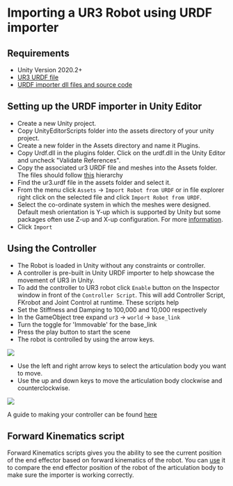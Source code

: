 # Importing a UR3 Robot using URDF importer

## Requirements
- Unity Version 2020.2+
- [UR3 URDF file](https://github.cds.internal.unity3d.com/unity/URDF-Importer/releases/tag/0.0.2)
- [URDF importer dll files and source code](https://github.cds.internal.unity3d.com/unity/URDF-Importer/releases)

## Setting up the URDF importer in Unity Editor 
- Create a new Unity project.
- Copy UnityEditorScripts folder into the assets directory of your unity project.
- Create a new folder in the Assets directory and name it Plugins.
- Copy Urdf.dll in the plugins folder. Click on the urdf.dll in the Unity Editor and uncheck "Validate References".
- Copy the associated ur3 URDF file and meshes into the Assets folder. The files should follow [this](urdf_tutorials/urdf_appendix.md#file-hierarchy) hierarchy
- Find the ur3.urdf file in the assets folder and select it.
- From the menu click `Assets` -> `Import Robot from URDF` or in file explorer right click on the selected file and click `Import Robot from URDF`.
- Select the co-ordinate system in which the meshes were designed. Default mesh orientation is Y-up which is supported by Unity but some packages often use Z-up and X-up configuration. For more [information](https://docs.unity3d.com/Manual/HOWTO-FixZAxisIsUp.html). 
- Click `Import`
   
## Using the Controller
- The Robot is loaded in Unity without any constraints or controller.
- A controller is  pre-built in Unity URDF importer to help showcase the movement of UR3 in Unity.
- To add the controller to UR3 robot click `Enable` button on the Inspector window in front of the `Controller Script`. This will add Controller Script, FKrobot and Joint Control at runtime. These scripts help 
- Set the Stiffness and Damping to 100,000 and 10,000 respectively
- In the GameObject tree expand `ur3` -> `world` -> `base_link`
- Turn the toggle for 'Immovable' for the base_link
- Press the play button to start the scene
- The robot is controlled by using the arrow keys.

![](images/link_selection.gif)

- Use the left and right arrow keys to select the articulation body you want to move.
- Use the up and down keys to move the articulation body clockwise and counterclockwise.

![](images/link_control.gif)

A guide to making your controller can be found [here](urdf_appendix.md#guide-to-write-your-own-controller)

## Forward Kinematics script
Forward Kinematics scripts gives you the ability to see the current position of the end effector based on forward kinematics of the robot. You can [use](urdf_appendix.md#using-fk-robot-script) it to compare the end effector position of the robot of the articulation body to make sure the importer is working correctly.
